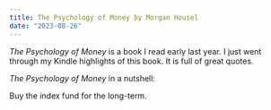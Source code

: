 ```yaml
---
title: The Psychology of Money by Morgan Housel
date: "2023-08-26"
---
```


*The Psychology of Money* is a book I read early last year.
I just went through my Kindle highlights of this book.
It is full of great quotes.

*The Psychology of Money* in a nutshell:

Buy the index fund for the long-term.
